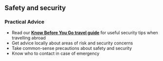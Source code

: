 ## Safety and security

### **Practical Advice**

* Read our [**Know Before You Go travel guide**](/en/dfa/overseas-travel/know-before-you-go/) for useful security tips when travelling abroad
* Get advice locally about areas of risk and security concerns
* Take common-sense precautions about safety and security
* Know who to contact in case of emergency